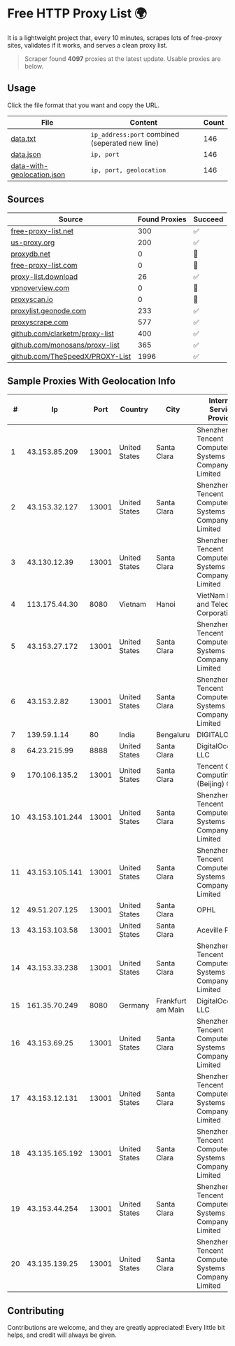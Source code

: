 
# Free HTTP Proxy List 🌍

It is a lightweight project that, every 10 minutes, scrapes lots of free-proxy sites, validates if it works, and serves a clean proxy list.


> Scraper found **4097** proxies at the latest update. Usable proxies are below.

## Usage

Click the file format that you want and copy the URL.


|File|Content|Count|
|----|-------|-----|
|[data.txt](https://raw.githubusercontent.com/themiralay/Proxy-List-World/master/data.txt)|`ip_address:port` combined (seperated new line)|146|
|[data.json](https://raw.githubusercontent.com/themiralay/Proxy-List-World/master/data.json)|`ip, port`|146|
|[data-with-geolocation.json](https://raw.githubusercontent.com/themiralay/Proxy-List-World/master/data-with-geolocation.json)|`ip, port, geolocation`|146|

## Sources

|Source|Found Proxies|Succeed|
|------|-------------|-------|
|[free-proxy-list.net](https://free-proxy-list.net)|300|✅|
|[us-proxy.org](https://www.us-proxy.org)|200|✅|
|[proxydb.net](http://proxydb.net)|0|🚫|
|[free-proxy-list.com](https://free-proxy-list.com/?page=&port=&type%5B%5D=http&type%5B%5D=https&up_time=0&search=Search)|0|🚫|
|[proxy-list.download](https://www.proxy-list.download/HTTP)|26|✅|
|[vpnoverview.com](https://vpnoverview.com/privacy/anonymous-browsing/free-proxy-servers)|0|🚫|
|[proxyscan.io](https://www.proxyscan.io)|0|🚫|
|[proxylist.geonode.com](https://proxylist.geonode.com/api/proxy-list?limit=300&page=1&sort_by=lastChecked&sort_type=desc&protocols=http,https)|233|✅|
|[proxyscrape.com](https://api.proxyscrape.com/v2/?request=displayproxies&protocol=http&timeout=10000&country=all&ssl=all&anonymity=all)|577|✅|
|[github.com/clarketm/proxy-list](https://raw.githubusercontent.com/clarketm/proxy-list/master/proxy-list-raw.txt)|400|✅|
|[github.com/monosans/proxy-list](https://raw.githubusercontent.com/monosans/proxy-list/main/proxies/http.txt)|365|✅|
|[github.com/TheSpeedX/PROXY-List](https://raw.githubusercontent.com/TheSpeedX/PROXY-List/master/http.txt)|1996|✅|


## Sample Proxies With Geolocation Info

|#|Ip|Port|Country|City|Internet Service Provider|
|-|--|----|-------|----|-------------------------|
|1|43.153.85.209|13001|United States|Santa Clara|Shenzhen Tencent Computer Systems Company Limited|
|2|43.153.32.127|13001|United States|Santa Clara|Shenzhen Tencent Computer Systems Company Limited|
|3|43.130.12.39|13001|United States|Santa Clara|Shenzhen Tencent Computer Systems Company Limited|
|4|113.175.44.30|8080|Vietnam|Hanoi|VietNam Post and Telecom Corporation|
|5|43.153.27.172|13001|United States|Santa Clara|Shenzhen Tencent Computer Systems Company Limited|
|6|43.153.2.82|13001|United States|Santa Clara|Shenzhen Tencent Computer Systems Company Limited|
|7|139.59.1.14|80|India|Bengaluru|DIGITALOCEAN|
|8|64.23.215.99|8888|United States|Santa Clara|DigitalOcean, LLC|
|9|170.106.135.2|13001|United States|Santa Clara|Tencent Cloud Computing (Beijing) Co|
|10|43.153.101.244|13001|United States|Santa Clara|Shenzhen Tencent Computer Systems Company Limited|
|11|43.153.105.141|13001|United States|Santa Clara|Shenzhen Tencent Computer Systems Company Limited|
|12|49.51.207.125|13001|United States|Santa Clara|OPHL|
|13|43.153.103.58|13001|United States|Santa Clara|Aceville Pte.ltd|
|14|43.153.33.238|13001|United States|Santa Clara|Shenzhen Tencent Computer Systems Company Limited|
|15|161.35.70.249|8080|Germany|Frankfurt am Main|DigitalOcean, LLC|
|16|43.153.69.25|13001|United States|Santa Clara|Shenzhen Tencent Computer Systems Company Limited|
|17|43.153.12.131|13001|United States|Santa Clara|Shenzhen Tencent Computer Systems Company Limited|
|18|43.135.165.192|13001|United States|Santa Clara|Shenzhen Tencent Computer Systems Company Limited|
|19|43.153.44.254|13001|United States|Santa Clara|Shenzhen Tencent Computer Systems Company Limited|
|20|43.135.139.25|13001|United States|Santa Clara|Shenzhen Tencent Computer Systems Company Limited|



## Contributing

Contributions are welcome, and they are greatly appreciated! Every
little bit helps, and credit will always be given.

